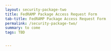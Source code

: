 ```yaml
---
layout: security-package-two
title: FedRAMP Package Access Request Form
tab-title: FedRAMP Package Access Request Form
permalink: /security-package-two/
summary: to come
tags: TBD 


---
```

